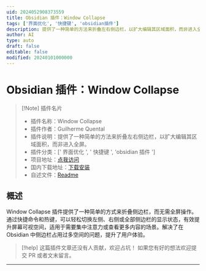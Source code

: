 ```yaml
---
uid: 2024052908373559
title: Obsidian 插件：Window Collapse
tags: ['界面优化', '快捷键', 'obsidian插件']
description: 提供了一种简单的方法来折叠左右侧边栏，以扩大编辑其区域面积，而非进入全屏。
author: AI
type: auto
draft: false
editable: false
modified: 20240101000000
---
```


# Obsidian 插件：Window Collapse

> [!Note] 插件名片
> - 插件名称：Window Collapse
> - 插件作者：Guilherme Quental
> - 插件说明：提供了一种简单的方法来折叠左右侧边栏，以扩大编辑其区域面积，而非进入全屏。
> - 插件分类：[' 界面优化 ', ' 快捷键 ', 'obsidian 插件 ']
> - 项目地址：[点我访问](https://github.com/gquental/obsidian-window-collapse)
> - 国内下载地址：[下载安装](https://pkmer.cn/products/plugin/pluginMarket/?window-collapse)
> - 自述文件：[Readme](https://ghproxy.net/https://raw.githubusercontent.com/gquental/obsidian-window-collapse/master/README.md)

## 概述

Window Collapse 插件提供了一种简单的方式来折叠侧边栏，而无需全屏操作。通过快捷命令和热键，可以轻松切换左侧、右侧或全部侧边栏的显示状态，有效提升屏幕可视空间，适用于需要集中注意力或查看更多内容的场景。解决了在 Obsidian 中侧边栏占用过多空间的问题，提升了用户体验。

> [!help]
> 这篇插件文章还没有人贡献，欢迎占坑！
> 如果您有好的想法欢迎提交 PR 或者文末留言。

---



